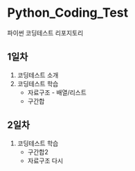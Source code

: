 # Python_Coding_Test
파이썬 코딩테스트 리포지토리

## 1일차
1. 코딩테스트 소개
2. 코딩테스트 학습
    - 자료구조 - 배열/리스트
    - 구간합
    
## 2일차
1. 코딩테스트 학습
    - 구간합2
    - 자료구조 다시